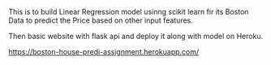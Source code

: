 This is to build Linear Regression model usinng scikit learn fir its Boston Data to predict the Price based on other input features.

Then basic website with flask api and deploy it along with model on Heroku.

https://boston-house-predi-assignment.herokuapp.com/